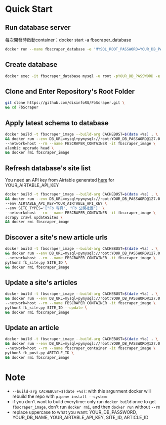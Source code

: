 # Quick Start
## Run database server
每次開發時啟動container：docker start -a fbscraper_database
```sh
docker run --name fbscraper_database -e 'MYSQL_ROOT_PASSWORD=YOUR_DB_PASSWORD' -p 3306:3306 -p 33060:33060 -d mysql:5.7.29
```

## Create database
```sh
docker exec -it fbscraper_database mysql -u root -pYOUR_DB_PASSWORD -e 'CREATE DATABASE YOUR_DB_NAME CHARACTER SET utf8mb4 COLLATE utf8mb4_unicode_ci;'
```

## Clone and Enter Repository's Root Folder
```sh
git clone https://github.com/disinfoRG/FbScraper.git \
&& cd FbScraper
```

## Apply latest schema to database
```sh
docker build -t fbscraper_image --build-arg CACHEBUST=$(date +%s) . \
&& docker run --env DB_URL=mysql+pymysql://root:YOUR_DB_PASSWORD@127.0.0.1:3306/YOUR_DB_NAME \
--network=host --rm --name FBSCRAPER_CONTAINER -it fbscraper_image \
alembic upgrade head \
&& docker rmi fbscraper_image
```

## Refresh database's site list
You need an API key from Airtable generated [here](https://airtable.com/account) for YOUR_AIRTABLE_API_KEY
```sh
docker build -t fbscraper_image --build-arg CACHEBUST=$(date +%s) . \
&& docker run --env DB_URL=mysql+pymysql://root:YOUR_DB_PASSWORD@127.0.0.1:3306/YOUR_DB_NAME \
--env AIRTABLE_API_KEY=YOUR_AIRTABLE_API_KEY \
--env SITE_TYPES='["Fb 專頁", "Fb 公開社團"]' \
--network=host --rm --name FBSCRAPER_CONTAINER -it fbscraper_image \
scrapy crawl updateSites \
&& docker rmi fbscraper_image
```

## Discover a site's new article urls
```sh
docker build -t fbscraper_image --build-arg CACHEBUST=$(date +%s) . \
&& docker run --env DB_URL=mysql+pymysql://root:YOUR_DB_PASSWORD@127.0.0.1:3306/YOUR_DB_NAME \
--network=host --rm --name FBSCRAPER_CONTAINER -it fbscraper_image \
python3 fb_site.py SITE_ID \
&& docker rmi fbscraper_image
```

## Update a site's articles
```sh
docker build -t fbscraper_image --build-arg CACHEBUST=$(date +%s) . \
&& docker run --env DB_URL=mysql+pymysql://root:YOUR_DB_PASSWORD@127.0.0.1:3306/YOUR_DB_NAME \
--network=host --rm --name FBSCRAPER_CONTAINER -it fbscraper_image \
python3 fb_site.py SITE_ID --update \
&& docker rmi fbscraper_image
```

## Update an article
```sh
docker build -t fbscraper_image --build-arg CACHEBUST=$(date +%s) . \
&& docker run --env DB_URL=mysql+pymysql://root:YOUR_DB_PASSWORD@127.0.0.1:3306/YOUR_DB_NAME \
--network=host --rm --name fbscraper_container -it fbscraper_image \
python3 fb_post.py ARTICLE_ID \
&& docker rmi fbscraper_image
```

# Note
- `--build-arg CACHEBUST=$(date +%s)`: with this argurment docker will rebuild the repo with `pipenv install --system`
- if you don't want to build everytime: only run `docker build` once to get `fbscraper_image`, don't run `docker rmi`, and then `docker run` without `--rm`
- replace uppercase to what you want: YOUR_DB_PASSWORD, YOUR_DB_NAME, YOUR_AIRTABLE_API_KEY, SITE_ID, ARTICLE_ID